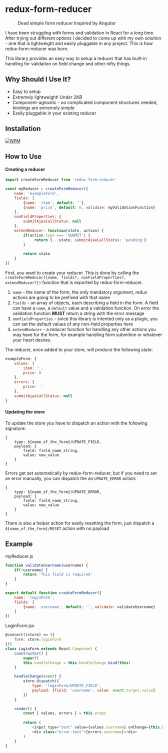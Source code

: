 # redux-form-reducer
>**Dead simple form reducer inspired by Angular**



I have been struggling with forms and validation in React for a long time. After trying out different options I decided to come up with my own solution - one that is lightweight and easily pluggable in any project. This is how redux-form-reducer was born.

This library provides an easy way to setup a reducer that has built-in handling for validation on field change and other nifty things.

## Why Should I Use It?

* Easy to setup
* Extremely lightweight! *Under 2KB* <img width="15" src="http://emojipedia-us.s3.amazonaws.com/cache/ec/ea/ecea30f0a206c2ef20eba907f760f4cc.png">
* Component-agnostic - no complicated component structures needed, bindings are extremely simple
* Easily pluggable in your existing reducer

## Installation

[![NPM](https://nodei.co/npm/redux-form-reducer.png)](https://nodei.co/npm/redux-form-reducer/)

## How to Use

#### Creating a reducer

```js
import createFormReducer from 'redux-form-reducer'

const myReducer = createFormReducer({
    name: 'exampleForm',
    fields: [
        {name: 'item', default: ''},
        {name: 'price', default: 0, validate: myValidationFunction}
    ],
    nonFieldProperties: {
        submitAjaxCallStatus: null
    },
    extendReducer: function(state, action) {
        if(action.type === 'SUBMIT') {
             return {...state, submitAjaxCallStatus: 'pending'}
        }
        
        return state
    }
})
```

First, you want to create your reducer. This is done by calling the ```createFormReducer({name, fields?, nonFieldProperties?, extendReducer?})``` function that is exported by redux-form-reducer.


1.  ```name``` - the name of the form, the only mandatory argument, redux actions are going to be prefixed with that name
2. ```fields``` - an array of objects, each describing a field in the form. A field can have a ```name```, a ```default``` value and a validation function. On error the validation function **MUST** return a string with the error message
3. ```nonFieldProperties``` - since this library is intented only as a plugin, you can set the default values of any non-field properties here
4. ```extendReducer``` - a reducer function for handling any other actions you may have for the form, for example handling form submition or whatever your heart desires.

The reducer, once added to your store, will produce the following state:

```js
exampleForm: {
    values: {
        item: '',
        price: 0
    },
    errors: {
        price: ''
    },
    submitAjaxCallStatus: null
}
```

#### Updating the store

To update the store you have to dispatch an action with the following signature:
```
{
    type: ${name_of_the_form}/UPDATE_FIELD,
    payload: {
        field: field_name_string,
        value: new_value
    }
}
```

Errors get set automatically by redux-form-reducer, but if you need to set an error manually, you can dispatch the an ```UPDATE_ERROR``` action:
```
{
    type: ${name_of_the_form}/UPDATE_ERROR,
    payload: {
        field: field_name_string,
        value: new_value
    }
}
```

There is also a helper action for easily resetting the form, just dispatch a ```${name_of_the_form}/RESET``` action with no payload

## Example

myReducer.js
```js
function validateUsername(username) {
    if(!username) {
        return 'This field is required'
    }
}

export default function createFormReducer({
    name: 'loginForm',
    fields: [
        {name: 'username', default: '', validate: validateUsername}
    ]
})
```

LoginForm.jsx
```js
@connect((store) => ({
    form: store.loginForm
}))
class LoginForm extends React.Component {
    constructor() {
        super()
        this.handleChange = this.handleChange.bind(this)
    }

    handleChange(event) {
        store.dispatch({
            type: 'loginForm/UPDATE_FIELD',
            payload: {field: 'username', value: event.target.value}
        })
    }

    render() {
        const { values, errors } = this.props
        
        return (
            <input type="text" value={values.username} onChange={this.handleChange} />
            <div class="error-text">{errors.username}</div>
        )
    }
}
```
